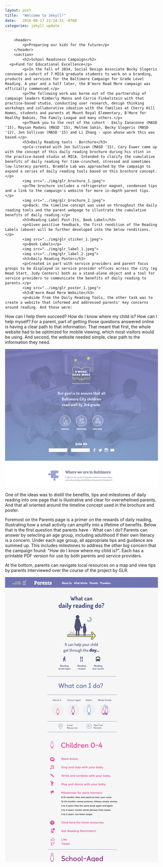 ```yaml
---
layout: post
title:  "Welcome to Jekyll!"
date:   2016-08-17 23:24:51 -0700
categories: jekyll update
---
```


		<header>
			<p>Preparing our kids for the future</p>
		</header>
		<section>
			<h2>School Readiness Campaign</h2>
      <p>Fund for Educational Excellence</p>
			<p>In the fall of 2014, Social Design Associate Becky Slogeris convened a cohort of 7 MICA graduate students to work on a branding, products and services for the Baltimore Campaign for Grade Level Reading. A year and a half later, the B'more Read More campaign was officially commenced.</p>
			<p>The following work was borne out of the partnership of campaign leaders Kimberly Manns and Carrie Finkelstein with that practice-based studio, conducting user research, design thinking workshops and collaborative ideation with the families at Cherry Hill Homes, students and parents at Mount Royal Elementary, B'More for Healthy Babies, The Family League and many others.</p>
			<p>Thank you to the rest of the cohort - Emily Ianaconne (MASD '15), Maysan Madani (MASD '15), Meltem Sahin, Becky Slogeris (MASD '12), Jen Sullivan (MASD '15) and Li Zhang - upon whose work this was based.</p>
			<h3>Daily Reading tools - Borchure</h3>
			<p>Co-created with Jen Sullivan (MASD '15), Cary Euwer came up with the concept of this daily reading brochure during his stint in the practice-based studio at MICA. Intended to clarify the cumulative benefits of daily reading for time-crunched, stressed and sometimes low-literacy parents, Bramble Lab was approached by the campaign to expand a series of daily reading tools based on this brochure concept.</p>
			<img src="../img/glr_brochure_1.jpeg">
			<p>The brochure includes a refrigerator magnet, condensed tips and a link to the campaign's website for more in-depth parent tips.</p>
			<img src="../img/glr_brochure_2.jpeg">
			<p>Back: the timeline concept was used on throughout the daily reading tools and the parent webpage to illustrate the cumulative benefits of daily reading.</p>
			<h3>Reading Label Post-Its, Book Label</h3>
			<p>Given positive feedback, the first rendition of the Reading Labels (above) will be further developed into the below renditions.</p>
			<img src="../img/glr_sticker_1.jpeg">
			<p>Book Labels</p>
			<img src="../img/glr_label_1.jpeg">
			<img src="../img/glr_label_2.jpeg">
			<h3>Daily Reading Poster</h3>
			<p>Created in part with service providers and parent focus groups to be displayed in service provider offices across the city (eg Head Start, Judy Centers) both as a stand-alone object and a tool for service providers to communicate the benefits of daily reading to parents.</p>
			<img src="../img/glr_poster_1.jpeg">
			<h3>B'more Read More Website</h3>
			<p>Aside from the Daily Reading Tools, the other task was to create a website that informed and addressed parents' key concerns around reading. And those were:
</p>
			<p>How can I help them succeed?
			How do I know where my child is?
			How can I help myself?
			For a parent, part of getting those questions answered online is having a clear path to that information. That meant that first, the whole website had to be optimized for mobile viewing, which most visitors would be using. And second, the website needed simple, clear path to the information they need.
</p>
			<img src="../img/glr_website_1.png">
			<p>One of the ideas was to distill the benefits, tips and milestones of daily reading into one page that is illustrative and clear for overwhelmed parents. And that all oriented around the timeline concept used in the brochure and poster.</p>
			<p>Foremost on the Parents page is a primer on the rewards of daily reading, illustrating how a small activity can amplify into a lifetime of benefits. Below that is the first question that parents have - What can I do? Parents can answer by selecting an age group, including adulthood if their own literacy is a concern. Under each age group, all appropriate tips and guidance are summed up. This includes milestones to address the other big concern that the campaign found: "How do I know where my child is?". Each has a printable PDF version for use by both parents and service providers.</p>
			<p>At the bottom, parents can navigate local resources on a map and view tips by parents interviewed over the course of the project by GLR.</p>
			<img src="../img/glr_website_2.png">
		</section>
